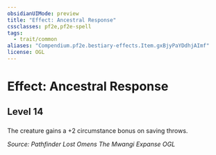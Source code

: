 ```yaml
---
obsidianUIMode: preview
title: "Effect: Ancestral Response"
cssclasses: pf2e,pf2e-spell
tags:
  - trait/common
aliases: "Compendium.pf2e.bestiary-effects.Item.gxBjyPaYDdhjAImf"
license: OGL
---
```

# Effect: Ancestral Response
## Level 14
### 






The creature gains a +2 circumstance bonus on saving throws.

*Source: Pathfinder Lost Omens The Mwangi Expanse*
*OGL*